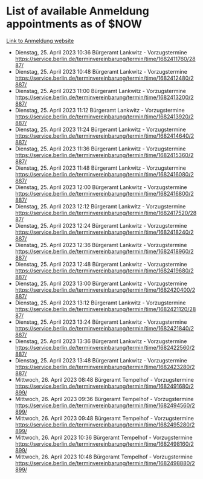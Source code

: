 # List of available Anmeldung appointments as of $NOW
[Link to Anmeldung website](https://service.berlin.de/terminvereinbarung/termin/tag.php?termin=1&anliegen[]=120686&dienstleisterlist=122210,122217,327316,122219,327312,122227,327314,122231,327346,122243,327348,122254,122252,329742,122260,329745,122262,329748,122271,327278,122273,327274,122277,327276,330436,122280,327294,122282,327290,122284,327292,122291,327270,122285,327266,122286,327264,122296,327268,150230,329760,122297,327286,122294,327284,122312,329763,122314,329775,122304,327330,122311,327334,122309,327332,317869,122281,327352,122279,329772,122283,122276,327324,122274,327326,122267,329766,122246,327318,122251,327320,122257,327322,122208,327298,122226,327300&herkunft=http%3A%2F%2Fservice.berlin.de%2Fdienstleistung%2F120686%2F)
- Dienstag, 25. April 2023 10:36 Bürgeramt Lankwitz - Vorzugstermine https://service.berlin.de/terminvereinbarung/termin/time/1682411760/2887/
- Dienstag, 25. April 2023 10:48 Bürgeramt Lankwitz - Vorzugstermine https://service.berlin.de/terminvereinbarung/termin/time/1682412480/2887/
- Dienstag, 25. April 2023 11:00 Bürgeramt Lankwitz - Vorzugstermine https://service.berlin.de/terminvereinbarung/termin/time/1682413200/2887/
- Dienstag, 25. April 2023 11:12 Bürgeramt Lankwitz - Vorzugstermine https://service.berlin.de/terminvereinbarung/termin/time/1682413920/2887/
- Dienstag, 25. April 2023 11:24 Bürgeramt Lankwitz - Vorzugstermine https://service.berlin.de/terminvereinbarung/termin/time/1682414640/2887/
- Dienstag, 25. April 2023 11:36 Bürgeramt Lankwitz - Vorzugstermine https://service.berlin.de/terminvereinbarung/termin/time/1682415360/2887/
- Dienstag, 25. April 2023 11:48 Bürgeramt Lankwitz - Vorzugstermine https://service.berlin.de/terminvereinbarung/termin/time/1682416080/2887/
- Dienstag, 25. April 2023 12:00 Bürgeramt Lankwitz - Vorzugstermine https://service.berlin.de/terminvereinbarung/termin/time/1682416800/2887/
- Dienstag, 25. April 2023 12:12 Bürgeramt Lankwitz - Vorzugstermine https://service.berlin.de/terminvereinbarung/termin/time/1682417520/2887/
- Dienstag, 25. April 2023 12:24 Bürgeramt Lankwitz - Vorzugstermine https://service.berlin.de/terminvereinbarung/termin/time/1682418240/2887/
- Dienstag, 25. April 2023 12:36 Bürgeramt Lankwitz - Vorzugstermine https://service.berlin.de/terminvereinbarung/termin/time/1682418960/2887/
- Dienstag, 25. April 2023 12:48 Bürgeramt Lankwitz - Vorzugstermine https://service.berlin.de/terminvereinbarung/termin/time/1682419680/2887/
- Dienstag, 25. April 2023 13:00 Bürgeramt Lankwitz - Vorzugstermine https://service.berlin.de/terminvereinbarung/termin/time/1682420400/2887/
- Dienstag, 25. April 2023 13:12 Bürgeramt Lankwitz - Vorzugstermine https://service.berlin.de/terminvereinbarung/termin/time/1682421120/2887/
- Dienstag, 25. April 2023 13:24 Bürgeramt Lankwitz - Vorzugstermine https://service.berlin.de/terminvereinbarung/termin/time/1682421840/2887/
- Dienstag, 25. April 2023 13:36 Bürgeramt Lankwitz - Vorzugstermine https://service.berlin.de/terminvereinbarung/termin/time/1682422560/2887/
- Dienstag, 25. April 2023 13:48 Bürgeramt Lankwitz - Vorzugstermine https://service.berlin.de/terminvereinbarung/termin/time/1682423280/2887/
- Mittwoch, 26. April 2023 08:48 Bürgeramt Tempelhof - Vorzugstermine https://service.berlin.de/terminvereinbarung/termin/time/1682491680/2899/
- Mittwoch, 26. April 2023 09:36 Bürgeramt Tempelhof - Vorzugstermine https://service.berlin.de/terminvereinbarung/termin/time/1682494560/2899/
- Mittwoch, 26. April 2023 09:48 Bürgeramt Tempelhof - Vorzugstermine https://service.berlin.de/terminvereinbarung/termin/time/1682495280/2899/
- Mittwoch, 26. April 2023 10:36 Bürgeramt Tempelhof - Vorzugstermine https://service.berlin.de/terminvereinbarung/termin/time/1682498160/2899/
- Mittwoch, 26. April 2023 10:48 Bürgeramt Tempelhof - Vorzugstermine https://service.berlin.de/terminvereinbarung/termin/time/1682498880/2899/
